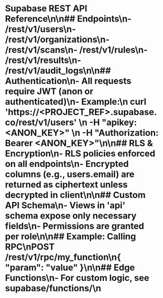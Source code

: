 # Supabase REST API Reference\n\n## Endpoints\n- /rest/v1/users\n- /rest/v1/organizations\n- /rest/v1/scans\n- /rest/v1/rules\n- /rest/v1/results\n- /rest/v1/audit_logs\n\n## Authentication\n- All requests require JWT (anon or authenticated)\n- Example:\n curl 'https://<PROJECT_REF>.supabase.co/rest/v1/users' \n -H "apikey: <ANON_KEY>" \n -H "Authorization: Bearer <ANON_KEY>"\n\n## RLS & Encryption\n- RLS policies enforced on all endpoints\n- Encrypted columns (e.g., users.email) are returned as ciphertext unless decrypted in client\n\n## Custom API Schema\n- Views in 'api' schema expose only necessary fields\n- Permissions are granted per role\n\n## Example: Calling RPC\nPOST /rest/v1/rpc/my_function\n{ "param": "value" }\n\n## Edge Functions\n- For custom logic, see supabase/functions/\n
